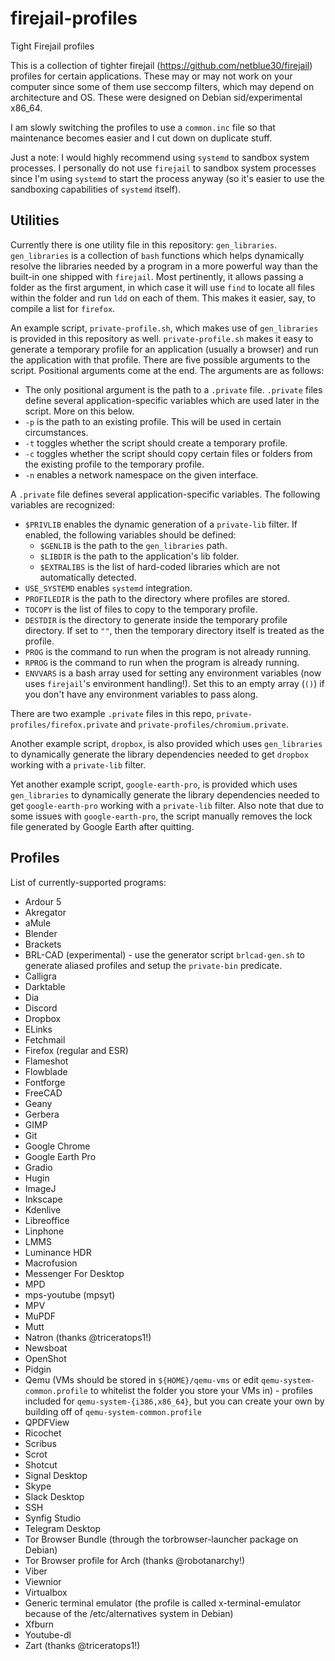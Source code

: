 # firejail-profiles
Tight Firejail profiles

This is a collection of tighter firejail (https://github.com/netblue30/firejail) profiles for certain applications. These may or may not work on your computer since some of them use seccomp filters, which may depend on architecture and OS. These were designed on Debian sid/experimental x86_64.

I am slowly switching the profiles to use a `common.inc` file so that maintenance becomes easier and I cut down on duplicate stuff.

Just a note: I would highly recommend using `systemd` to sandbox system processes. I personally do not use `firejail` to sandbox system processes since I'm using `systemd` to start the process anyway (so it's easier to use the sandboxing capabilities of `systemd` itself).

## Utilities

Currently there is one utility file in this repository: `gen_libraries`. `gen_libraries` is a collection of `bash` functions which helps dynamically resolve the libraries needed by a program in a more powerful way than the built-in one shipped with `firejail`. Most pertinently, it allows passing a folder as the first argument, in which case it will use `find` to locate all files within the folder and run `ldd` on each of them. This makes it easier, say, to compile a list for `firefox`.

An example script, `private-profile.sh`, which makes use of `gen_libraries` is provided in this repository as well. `private-profile.sh` makes it easy to generate a temporary profile for an application (usually a browser) and run the application with that profile. There are five possible arguments to the script. Positional arguments come at the end. The arguments are as follows:

* The only positional argument is the path to a `.private` file. `.private` files define several application-specific variables which are used later in the script. More on this below.
* `-p` is the path to an existing profile. This will be used in certain circumstances.
* `-t` toggles whether the script should create a temporary profile.
* `-c` toggles whether the script should copy certain files or folders from the existing profile to the temporary profile.
* `-n` enables a network namespace on the given interface.

A `.private` file defines several application-specific variables. The following variables are recognized:

* `$PRIVLIB` enables the dynamic generation of a `private-lib` filter. If enabled, the following variables should be defined:
  * `$GENLIB` is the path to the `gen_libraries` path. 
  * `$LIBDIR` is the path to the application's lib folder.
  * `$EXTRALIBS` is the list of hard-coded libraries which are not automatically detected.
* `USE_SYSTEMD` enables `systemd` integration.
* `PROFILEDIR` is the path to the directory where profiles are stored.
* `TOCOPY` is the list of files to copy to the temporary profile.
* `DESTDIR` is the directory to generate inside the temporary profile directory. If set to `""`, then the temporary directory itself is treated as the profile.
* `PROG` is the command to run when the program is not already running.
* `RPROG` is the command to run when the program is already running.
* `ENVVARS` is a bash array used for setting any environment variables (now uses `firejail`'s environment handling!). Set this to an empty array (`()`) if you don't have any environment variables to pass along.

There are two example `.private` files in this repo, `private-profiles/firefox.private` and `private-profiles/chromium.private`.

Another example script, `dropbox`, is also provided which uses `gen_libraries` to dynamically generate the library dependencies needed to get `dropbox` working with a `private-lib` filter.

Yet another example script, `google-earth-pro`, is provided which uses `gen_libraries` to dynamically generate the library dependencies needed to get `google-earth-pro` working with a `private-lib` filter. Also note that due to some issues with `google-earth-pro`, the script manually removes the lock file generated by Google Earth after quitting.

## Profiles

List of currently-supported programs:
* Ardour 5
* Akregator
* aMule
* Blender
* Brackets
* BRL-CAD (experimental) - use the generator script `brlcad-gen.sh` to generate aliased profiles and setup the `private-bin` predicate.
* Calligra
* Darktable
* Dia
* Discord
* Dropbox
* ELinks
* Fetchmail
* Firefox (regular and ESR)
* Flameshot
* Flowblade
* Fontforge
* FreeCAD
* Geany
* Gerbera
* GIMP
* Git
* Google Chrome
* Google Earth Pro
* Gradio
* Hugin
* ImageJ
* Inkscape
* Kdenlive
* Libreoffice
* Linphone
* LMMS
* Luminance HDR
* Macrofusion
* Messenger For Desktop
* MPD
* mps-youtube (mpsyt)
* MPV
* MuPDF
* Mutt
* Natron (thanks @triceratops1!)
* Newsboat
* OpenShot
* Pidgin
* Qemu (VMs should be stored in `${HOME}/qemu-vms` or edit `qemu-system-common.profile` to whitelist the folder you store your VMs in) - profiles included for `qemu-system-{i386,x86_64}`, but you can create your own by building off of `qemu-system-common.profile`
* QPDFView
* Ricochet
* Scribus
* Scrot
* Shotcut
* Signal Desktop
* Skype
* Slack Desktop
* SSH
* Synfig Studio
* Telegram Desktop
* Tor Browser Bundle (through the torbrowser-launcher package on Debian)
* Tor Browser profile for Arch (thanks @robotanarchy!)
* Viber
* Viewnior
* Virtualbox
* Generic terminal emulator (the profile is called x-terminal-emulator because of the /etc/alternatives system in Debian)
* Xfburn
* Youtube-dl
* Zart (thanks @triceratops1!)
